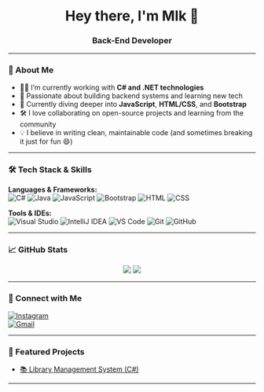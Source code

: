 <h1 align="center">Hey there, I'm Mlk 👋</h1>
<h3 align="center">Back-End Developer </h3>

---

### 🧠 About Me
- 👨‍💻 I’m currently working with **C# and .NET technologies**
- 🚀 Passionate about building backend systems and learning new tech  
- 🌱 Currently diving deeper into **JavaScript**, **HTML/CSS**, and **Bootstrap**
- 🛠 I love collaborating on open-source projects and learning from the community  
- 💡 I believe in writing clean, maintainable code (and sometimes breaking it just for fun 😄)

---

### 🛠️ Tech Stack & Skills

**Languages & Frameworks:**  
![C#](https://img.shields.io/badge/-C%23-239120?style=for-the-badge&logo=c-sharp&logoColor=white)
![Java](https://img.shields.io/badge/-Java-007396?style=for-the-badge&logo=java&logoColor=white)
![JavaScript](https://img.shields.io/badge/-JavaScript-F7DF1E?style=for-the-badge&logo=javascript&logoColor=black)
![Bootstrap](https://img.shields.io/badge/-Bootstrap-7952B3?style=for-the-badge&logo=bootstrap&logoColor=white)
![HTML](https://img.shields.io/badge/-HTML-E34F26?style=for-the-badge&logo=html5&logoColor=white)
![CSS](https://img.shields.io/badge/-CSS-1572B6?style=for-the-badge&logo=css3&logoColor=white)

**Tools & IDEs:**  
![Visual Studio](https://img.shields.io/badge/-VisualStudio-5C2D91?style=for-the-badge&logo=visual-studio&logoColor=white)
![IntelliJ IDEA](https://img.shields.io/badge/-IntelliJ%20IDEA-000000?style=for-the-badge&logo=intellij-idea&logoColor=white)
![VS Code](https://img.shields.io/badge/-VSCode-007ACC?style=for-the-badge&logo=visual-studio-code&logoColor=white)
![Git](https://img.shields.io/badge/-Git-F05032?style=for-the-badge&logo=git&logoColor=white)
![GitHub](https://img.shields.io/badge/-GitHub-181717?style=for-the-badge&logo=github&logoColor=white)

---

### 📈 GitHub Stats

<p align="center">
  <img src="https://github-readme-stats.vercel.app/api?username=sydzdmlk&show_icons=true&theme=tokyonight" />
  <img src="https://github-readme-streak-stats.herokuapp.com/?user=sydzmlk&theme=tokyonight" />

</p>


---

### 🔗 Connect with Me
[![Instagram](https://img.shields.io/badge/-Instagram-E4405F?style=for-the-badge&logo=instagram&logoColor=white)](https://instagram.com/sydzd09)  
[![Gmail](https://img.shields.io/badge/-Gmail-EA4335?style=for-the-badge&logo=gmail&logoColor=white)](mailto:sydzemlk@gmail.com)

---

### 🚀 Featured Projects

- [📚 Library Management System (C#)](https://github.com/sydzmlk/libraryApp)
---


